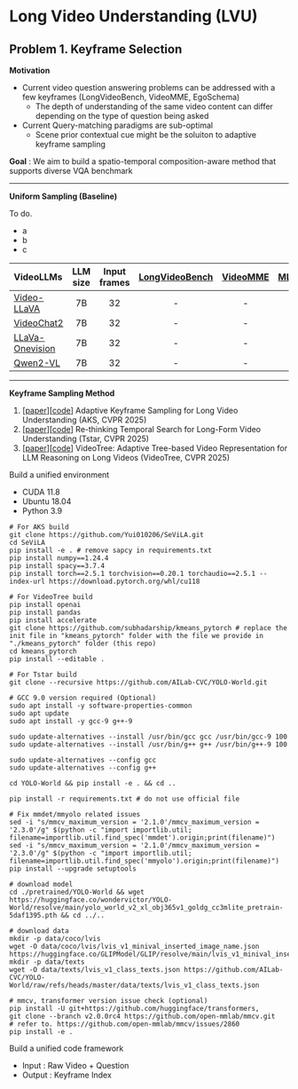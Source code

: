 # Long Video Understanding (LVU)

## Problem 1. Keyframe Selection
**Motivation**
* Current video question answering problems can be addressed with a few keyframes (LongVideoBench, VideoMME, EgoSchema)
    * The depth of understanding of the same video content can differ depending on the type of question being asked
* Current Query-matching paradigms are sub-optimal 
    * Scene prior contextual cue might be the soluiton to adaptive keyframe sampling

**Goal** : We aim to build a spatio-temporal composition-aware method that supports diverse VQA benchmark

---

**Uniform Sampling (Baseline)**

To do. 
* a
* b
* c

|     VideoLLMs     |  LLM size  | Input frames | [LongVideoBench](https://github.com/longvideobench/LongVideoBench) | [VideoMME](https://github.com/MME-Benchmarks/Video-MME) |  [MLVU](https://github.com/JUNJIE99/MLVU)  | [EgoTempo](https://github.com/google-research-datasets/egotempo) | [VidComposition](https://github.com/yunlong10/VidComposition) |
|:-----------------|:----------:|:------------:|:--------------:|:--------:|:------:|:--------:|:--------------:|
|   [Video-LLaVA](https://github.com/PKU-YuanGroup/Video-LLaVA)     |      7B    |       32     |        -       |     -    |    -   |     -    |        -       |
|    [VideoChat2](https://github.com/OpenGVLab/Ask-Anything/tree/main/video_chat2)     |      7B    |       32     |        -       |     -    |    -   |     -    |        -       |
| [LLaVa-Onevision](https://github.com/LLaVA-VL/LLaVA-NeXT)   |      7B    |       32     |        -       |     -    |    -   |     -    |        -       |
|     [Qwen2-VL](https://github.com/QwenLM/Qwen-VL)      |      7B    |       32     |        -       |     -    |    -   |     -    |        -       |


---

**Keyframe Sampling Method**

1. [[paper](https://arxiv.org/abs/2502.21271)][[code](https://github.com/ncTimTang/AKS)] Adaptive Keyframe Sampling for Long Video Understanding (AKS, CVPR 2025) 
2. [[paper](https://arxiv.org/abs/2504.02259)][[code](https://github.com/LongVideoHaystack/TStar)] Re-thinking Temporal Search for Long-Form Video Understanding (Tstar, CVPR 2025)
3. [[paper](https://arxiv.org/abs/2405.19209)][[code](https://github.com/Ziyang412/VideoTree)] VideoTree: Adaptive Tree-based Video Representation for LLM Reasoning on Long Videos (VideoTree, CVPR 2025)


Build a unified environment 
* CUDA 11.8
* Ubuntu 18.04
* Python 3.9

```Shell
# For AKS build
git clone https://github.com/Yui010206/SeViLA.git
cd SeViLA
pip install -e . # remove sapcy in requirements.txt
pip install numpy==1.24.4
pip install spacy==3.7.4
pip install torch==2.5.1 torchvision==0.20.1 torchaudio==2.5.1 --index-url https://download.pytorch.org/whl/cu118
```

```Shell
# For VideoTree build
pip install openai
pip install pandas
pip install accelerate
git clone https://github.com/subhadarship/kmeans_pytorch # replace the init file in "kmeans_pytorch" folder with the file we provide in "./kmeans_pytorch" folder (this repo)
cd kmeans_pytorch
pip install --editable .
```
```Shell
# For Tstar build
git clone --recursive https://github.com/AILab-CVC/YOLO-World.git

# GCC 9.0 version required (Optional)
sudo apt install -y software-properties-common
sudo apt update
sudo apt install -y gcc-9 g++-9

sudo update-alternatives --install /usr/bin/gcc gcc /usr/bin/gcc-9 100
sudo update-alternatives --install /usr/bin/g++ g++ /usr/bin/g++-9 100

sudo update-alternatives --config gcc
sudo update-alternatives --config g++

cd YOLO-World && pip install -e . && cd .. 

pip install -r requirements.txt # do not use official file

# Fix mmdet/mmyolo related issues
sed -i "s/mmcv_maximum_version = '2.1.0'/mmcv_maximum_version = '2.3.0'/g" $(python -c "import importlib.util; filename=importlib.util.find_spec('mmdet').origin;print(filename)")
sed -i "s/mmcv_maximum_version = '2.1.0'/mmcv_maximum_version = '2.3.0'/g" $(python -c "import importlib.util; filename=importlib.util.find_spec('mmyolo').origin;print(filename)")
pip install --upgrade setuptools

# download model
cd ./pretrained/YOLO-World && wget https://huggingface.co/wondervictor/YOLO-World/resolve/main/yolo_world_v2_xl_obj365v1_goldg_cc3mlite_pretrain-5daf1395.pth && cd ../..

# download data
mkdir -p data/coco/lvis
wget -O data/coco/lvis/lvis_v1_minival_inserted_image_name.json https://huggingface.co/GLIPModel/GLIP/resolve/main/lvis_v1_minival_inserted_image_name.json
mkdir -p data/texts
wget -O data/texts/lvis_v1_class_texts.json https://github.com/AILab-CVC/YOLO-World/raw/refs/heads/master/data/texts/lvis_v1_class_texts.json

# mmcv, transformer version issue check (optional)
pip install -U git+https://github.com/huggingface/transformers,
git clone --branch v2.0.0rc4 https://github.com/open-mmlab/mmcv.git
# refer to. https://github.com/open-mmlab/mmcv/issues/2860
pip install -e .
```


Build a unified code framework

* Input : Raw Video + Question
* Output : Keyframe Index

